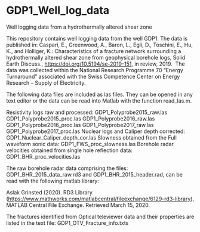 # GDP1_Well_log_data
Well logging data from a hydrothermally altered shear zone

This repository contains well logging data from the well GDP1. The data is published in: Caspari, E., Greenwood, A., Baron, L., Egli, D., Toschini, E., Hu, K., and Holliger, K.: Characteristics of a fracture network surrounding a hydrothermally altered shear zone from geophysical borehole logs, Solid Earth Discuss., https://doi.org/10.5194/se-2019-151, in review, 2019.  The data was collected within the National Research Programme 70 “Energy Turnaround” associated with the Swiss Competence Center on Energy Research – Supply of Electricity.  

The following data files are included as las files. They can be opened in any text editor or the data can be read into Matlab with the function read_las.m.

Resistivity logs raw and processed:
GDP1_Polyprobe2015_raw.las
GDP1_Polyprobe2015_proc.las
GDP1_Polyprobe2016_raw.las
GDP1_Polyprobe2016_proc.las
GDP1_Polyprobe2017_raw.las
GDP1_Polyprobe2017_proc.las
Nuclear logs and Caliper depth corrected:
GDP1_Nuclear_Caliper_depth_cor.las
Slowness obtained from the Full waveform sonic data:
GDP1_FWS_proc_slowness.las
Borehole radar velocities obtained from single hole reflection data:
GDP1_BHR_proc_velocities.las

The raw borehole radar data comprising the files:  GDP1_BHR_2015_data_raw.rd3 and GDP1_BHR_2015_header.rad, can be read with the following matlab library:

Aslak Grinsted (2020). RD3 Library (https://www.mathworks.com/matlabcentral/fileexchange/6129-rd3-library), MATLAB Central File Exchange. Retrieved March 15, 2020. 

The fractures identified from Optical televiewer data and their properties are listed in the text file: GDP1_OTV_Fracture_info.txts
